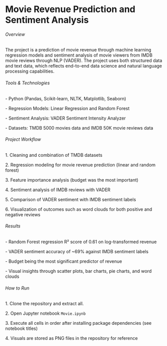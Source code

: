 # **Movie Revenue Prediction and Sentiment Analysis**

#### 

###### Overview

The project is a prediction of movie revenue through machine learning regression models and sentiment analysis of movie viewers from IMDB movie reviews through NLP (VADER). The project uses both structured data and text data, which reflects end-to-end data science and natural language processing capabilities.





###### Tools \& Technologies

\- Python (Pandas, Scikit-learn, NLTK, Matplotlib, Seaborn)

\- Regression Models: Linear Regression and Random Forest

\- Sentiment Analysis: VADER Sentiment Intensity Analyzer

\- Datasets: TMDB 5000 movies data and IMDB 50K movie reviews data





###### Project Workflow

1\. Cleaning and combination of TMDB datasets

2\. Regression modeling for movie revenue prediction (linear and random forest)

3\. Feature importance analysis (budget was the most important)

4\. Sentiment analysis of IMDB reviews with VADER

5\. Comparison of VADER sentiment with IMDB sentiment labels

6\. Visualization of outcomes such as word clouds for both positive and negative reviews





###### Results

\- Random Forest regression R² score of 0.61 on log-transformed revenue

\- VADER sentiment accuracy of ~69% against IMDB sentiment labels

\- Budget being the most significant predictor of revenue

\- Visual insights through scatter plots, bar charts, pie charts, and word clouds





###### How to Run

1\. Clone the repository and extract all.

2\. Open Jupyter notebook `Movie.ipynb`

3\. Execute all cells in order after installing package dependencies (see notebook titles)

4\. Visuals are stored as PNG files in the repository for reference

